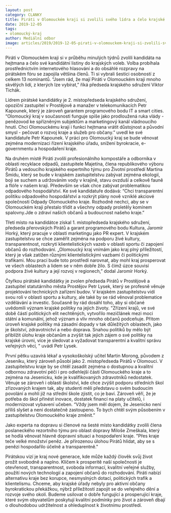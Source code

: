 ```yaml
---
layout: post
category: CLANKY
title: Piráti v Olomouckém kraji si zvolili svého lídra a čelo krajské kandidátky
date: 2019-12-05
tags: 
- olomoucký-kraj
author: Mediální odbor
image: articles/2019/2019-12-05-pirati-v-olomouckem-kraji-si-zvolili-sveho-lidra-a-celo-krajske-kandidatky.jpg  #751x422 pixelu
---
```

Piráti v Olomouckém kraji si v průběhu minulých týdnů zvolili kandidáta na hejtmana a čelo své kandidátní listiny do krajských voleb. Volba probíhala prostřednictvím internetového hlasování a do obsáhlé rozpravy na pirátském fóru se zapojila většina členů. Ti si vybrali šestici osobností z celkem 13 nominantů. “Jsem rád, že mají Piráti v Olomouckém kraji mnoho skvělých lidí, z kterých lze vybírat,” říká předseda krajského sdružení Viktor Tichák.

Lídrem pirátské kandidátky je 2. místopředseda krajského sdružení, opoziční zastupitel v Prostějově a manažer v telekomunikacích Petr Kapounek, který je zároveň garantem programového bodu IT a smart cities. “Olomoucký kraj v současnosti funguje spíše jako prodloužená ruka vlády - penězovod ke spřízněným subjektům a marketingový kanál vládnoucího hnutí. Chci Olomouckému kraji i funkci hejtmana vrátit důstojnost a původní smysl - pečovat o rozvoj kraje a služeb pro občany.” uvedl ke své kandidatuře Petr Kapounek. V práci pro Olomoucký kraj se bude věnovat zejména modernizaci řízení krajského úřadu, snížení byrokracie, e-governmentu a hospodaření kraje.

Na druhém místě Piráti zvolili profesionálního kompostáře a odborníka v oblasti recyklace odpadů, zastupitele Majetína, člena republikového výboru Pirátů a vedoucího krajského expertního týmu pro Životní prostředí Martina Šmídu, který se bude v krajském zastupitelstvu zabývat zejména ekologií, boji se suchem a udržováním vody v krajině, stavu ovzduší a celkově fauně a flóře v našem kraji. Především se však chce zabývat problematikou odpadového hospodářství. Ke své kandidatuře dodává: “Chci transparentní politiku odpadového hospodářství a rozkrýt plány nově vzniklé akciové společnosti Odpady Olomouckého kraje. Rozhodně nechci, aby se v Olomouckém kraji přestalo třídit a všechny odpady proletěly komínem spalovny.Jde o zdraví našich občanů a budoucnost našeho kraje.”

Třetí místo na kandidátce získal 1. místopředseda krajského sdružení, předseda přerovských Pirátů a garant programového bodu Kultura, Jaromír Horký, který pracuje v oblasti marketingu jako PR expert. V krajském zastupitelstvu se chce zaměřit zejména na podporu živé kultury, transparentnost, rozkrytí klientelistických vazeb v oblasti sportu či zapojení občanů do rozhodování. „Olomoucký kraj vnímám jako kraj plný příležitostí, který je však zatížen různými klientelistickými vazbami či politickými trafikami. Mou prací bude toto prostředí narovnat, aby mohl kraj prosperovat ve všech oblastech a lidem se v něm dobře žilo. S čímž úzce souvisí podpora živé kultury a její rozvoj v regionech,” dodal Jaromír Horký.

Čtyřkou pirátské kandidátky je zvolen předseda Pirátů v Prostějově a zastupitel statutárního města Prostějov Petr Lysek, který se profesně věnuje projektování technických zařízení budov. V krajském zastupitelstvu vidí svou roli v oblasti sportu a kultury, ale také by se rád věnoval problematice vzdělávání a investic. Současně by rád dosáhl toho, aby si občané uvědomili význam krajské politiky na jejich životy. "Zřízení krajů, ve své době částí politických elit nechtěných, vytvořilo mezičlánek mezi moci státní a komunální, jehož význam a vliv mnoho občanů podceňuje. Přitom úroveň krajské politiky má zásadní dopady v tak důležitých oblastech, jako je školství, zdravotnictví a nebo doprava. Snahou politiků by mělo být přiblížit úlohu kraje občanům a zvýšit tak jejich zájem o své politiky na krajské úrovni, více je sledovat a vyžadovat transparentní a kvalitní správu veřejných věcí, " uvádí Petr Lysek.

První pětku uzavírá lékař a vysokoškolský učitel Martin Morong, původem z Jeseníku, který zároveň působí jako 2. místopředseda Pirátů v Olomouci. V zastupitelstvu kraje by se chtěl zasadit zejména o dostupnou a kvalitní odbornou zdravotní péči i pro odlehlejší části Olomouckého kraje a to zejména na Jesenicku, kde je kvalifikovaných zdravotníků nedostatek. Věnuje se zároveň i oblasti školství, kde chce zvýšit podporu středních škol zřizovaných krajem tak, aby studenti měli představu o svém budoucím povolání a mohli již na střední škole zjistit, co je baví. Zároveň věří, že je potřeba do škol přinést inovace, dostatek financí na platy učitelů, i modernizovat vybavení učeben. “Vždy jsem měl dojem, že Jesenicko není příliš slyšet a není dostatečně zastoupeno. To bych chtěl svým působením v zastupitelstvu Olomouckého kraje změnit.”

Jako experta na dopravu si členové na šesté místo kandidátky zvolili člena poslaneckého rezortního týmu pro oblast dopravy Miloše Zmeškala, který se hodlá věnovat hlavně dopravní situaci a hospodaření kraje. "Přes kraje teče velké množství peněz. Je přirozenou úlohou Pirátů hlídat, aby se s penězi hospodařilo účelně a transparentně."

Pirátskou vizí je kraj nové generace, kde může každý člověk svůj život prožít svobodně a naplno. Klíčem k prosperitě naší společnosti je otevřenost, transparentnost, svoboda informací, kvalitní veřejné služby, použití nových technologií a zapojení občanů do rozhodování. Piráti nabízí alternativu kraje bez korupce, nesmyslných dotací, politických trafik a klientelismu. Chceme, aby krajské úřady nebyly pro aktivní občany byrokratickou překážkou, nýbrž příležitostí zapojit se do veřejného dění a rozvoje svého okolí. Budeme usilovat o dobře fungující a prosperující kraje, které svým obyvatelům poskytují kvalitní podmínky pro život a zároveň dbají o dlouhodobou udržitelnost a ohleduplnost k životnímu prostředí.